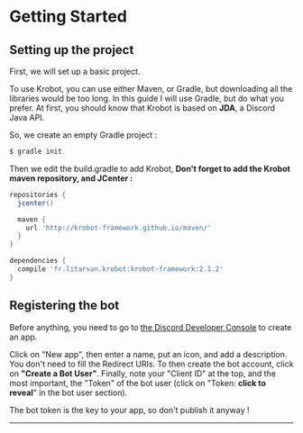 # Getting Started

## Setting up the project

First, we will set up a basic project.

To use Krobot, you can use either Maven, or Gradle, but downloading all the libraries would be too long. In this guide I will use Gradle, but do what you prefer. At first, you should know that Krobot is based on **JDA**, a Discord Java API.

So, we create an empty Gradle project :

```bash
$ gradle init
```

Then we edit the build.gradle to add Krobot, **Don't forget to add the Krobot maven repository, and JCenter :**

```groovy
repositories {
  jcenter()

  maven {
    url 'http://krobot-framework.github.io/maven/'
  }
}

dependencies {
  compile 'fr.litarvan.krobot:krobot-framework:2.1.2'
}
```

## Registering the bot

Before anything, you need to go to [the Discord Developer Console](https://discordapp.com/developers/applications/me "Discord developer apps") to create an app.

Click on "New app", then enter a name, put an icon, and add a description. You don't need to fill the Redirect URIs. To then create the bot account, click on **"Create a Bot User"**. Finally, note your "Client ID" at the top, and the most important, the "Token" of the bot user \(click on "Token: **click to reveal**" in the bot user section\).

The bot token is the key to your app, so don't publish it anyway !

---



